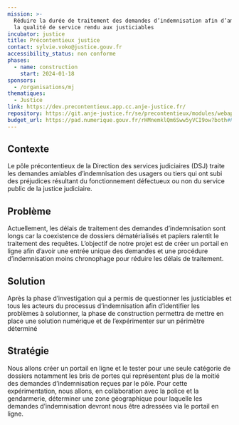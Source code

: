 ```yaml
---
mission: >-
  Réduire la durée de traitement des demandes d’indemnisation afin d’améliorer
  la qualité de service rendu aux justiciables
incubator: justice
title: Précontentieux justice
contact: sylvie.voko@justice.gouv.fr
accessibility_status: non conforme
phases:
  - name: construction
    start: 2024-01-18
sponsors:
  - /organisations/mj
thematiques:
  - Justice
link: https://dev.precontentieux.app.cc.anje-justice.fr/
repository: https://git.anje-justice.fr/se/precontentieux/modules/webapp
budget_url: https://pad.numerique.gouv.fr/rHMnemklQm6Sww5yVCI9ow?both#PRECONTENTIEUX
---
```

## Contexte

Le pôle précontentieux de la Direction des services judiciaires (DSJ) traite les demandes amiables d’indemnisation des usagers ou tiers qui ont subi des préjudices résultant du fonctionnement défectueux ou non du service public de la justice judiciaire.

## Problème

Actuellement, les délais de traitement des demandes d’indemnisation sont longs car la coexistence de dossiers dématérialisés et papiers ralentit le traitement des requêtes.
L’objectif de notre projet est de créer un portail en ligne afin d’avoir une entrée unique des demandes et une procédure d’indemnisation moins chronophage pour réduire les délais de traitement.

## Solution

Après la phase d’investigation qui a permis de questionner les justiciables et tous les acteurs du processus d’indemnisation afin d’identifier les problèmes à solutionner, la phase de construction permettra de mettre en place une solution numérique et de l’expérimenter sur un périmètre déterminé

## Stratégie

Nous allons créer un portail en ligne et le tester pour une seule catégorie de dossiers notamment les bris de portes qui représentent plus de la moitié des demandes d’indemnisation reçues par le pôle.
Pour cette expérimentation, nous allons, en collaboration avec la police et la gendarmerie, déterminer une zone géographique pour laquelle les demandes d’indemnisation devront nous être adressées via le portail en ligne.
